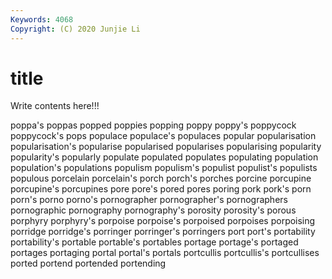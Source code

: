 ```yaml
---
Keywords: 4068
Copyright: (C) 2020 Junjie Li
---
```


# title

Write contents here!!!
 
poppa's 
poppas 
popped 
poppies 
popping
poppy 
poppy's 
poppycock 
poppycock's 
pops 
populace 
populace's 
populaces 
popular 
popularisation
popularisation's 
popularise 
popularised 
popularises 
popularising 
popularity 
popularity's 
popularly 
populate 
populated
populates 
populating 
population 
population's 
populations 
populism 
populism's 
populist 
populist's 
populists
populous 
porcelain 
porcelain's 
porch 
porch's 
porches 
porcine 
porcupine 
porcupine's 
porcupines
pore 
pore's 
pored 
pores 
poring 
pork 
pork's 
porn 
porn's 
porno
porno's 
pornographer 
pornographer's 
pornographers 
pornographic 
pornography 
pornography's 
porosity 
porosity's 
porous
porphyry 
porphyry's 
porpoise 
porpoise's 
porpoised 
porpoises 
porpoising 
porridge 
porridge's 
porringer
porringer's 
porringers 
port 
port's 
portability 
portability's 
portable 
portable's 
portables 
portage
portage's 
portaged 
portages 
portaging 
portal 
portal's 
portals 
portcullis 
portcullis's 
portcullises
ported 
portend 
portended 
portending 
